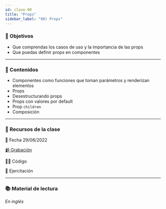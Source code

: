 ```yaml
---
id: clase-90
title: "Props"
sidebar_label: "90) Props"
---
```


### 🏁 Objetivos

- Que comprendas los casos de uso y la importancia de las props
- Que puedas definir props en componentes

---

### 📝 Contenidos

- Componentes como funciones que toman parámetros y renderizan elementos
- Props
- Desestructurando props
- Props con valores por default
- Prop `children`
- Composición

---

### 🚀 Recursos de la clase

📆 Fecha 29/06/2022

[📹 Grabación](https://us02web.zoom.us/rec/share/6Cg_si21EStGlJ1MZZiDnn90bzXdn74DA9nVebGfb3q5Mc4dIZI_akybJz1hl-54.p1x7jFsT6GHAaPXL?startTime=1656540461000)

👩‍💻 Código

💪 Ejercitación

---

### 📚 Material de lectura

_En inglés_
